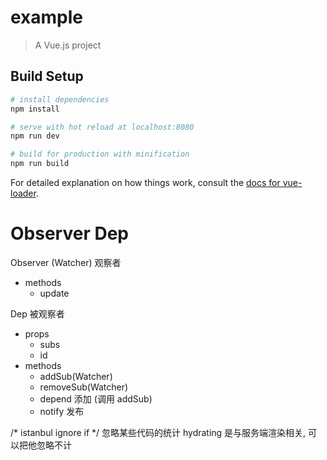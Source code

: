 # example

> A Vue.js project

## Build Setup

``` bash
# install dependencies
npm install

# serve with hot reload at localhost:8080
npm run dev

# build for production with minification
npm run build
```

For detailed explanation on how things work, consult the [docs for vue-loader](http://vuejs.github.io/vue-loader).

# Observer Dep
Observer (Watcher) 观察者
  - methods
    - update

Dep 被观察者
- props 
  - subs
  - id
- methods
  - addSub(Watcher)
  - removeSub(Watcher)
  - depend 添加 (调用 addSub)
  - notify 发布


/* istanbul ignore if */ 忽略某些代码的统计
hydrating 是与服务端渲染相关, 可以把他忽略不计